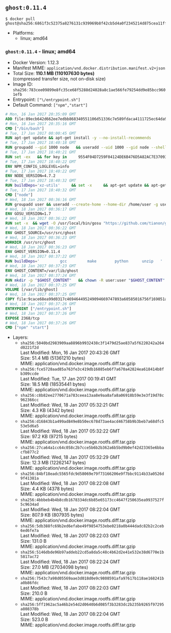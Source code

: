 ## `ghost:0.11.4`

```console
$ docker pull ghost@sha256:6861f3c52375a8276131c939969b8f42cb5d4a0f2345214d875cea11ff18289e
```

-	Platforms:
	-	linux; amd64

### `ghost:0.11.4` - linux; amd64

-	Docker Version: 1.12.3
-	Manifest MIME: `application/vnd.docker.distribution.manifest.v2+json`
-	Total Size: **110.1 MB (110107630 bytes)**  
	(compressed transfer size, not on-disk size)
-	Image ID: `sha256:783cee09899e8fc35ce68f5288d24028a8c1ae566fe79254dd9e85bcc9601efb`
-	Entrypoint: `["\/entrypoint.sh"]`
-	Default Command: `["npm","start"]`

```dockerfile
# Mon, 16 Jan 2017 20:35:09 GMT
ADD file:89ecb642d662ee7edbb868340551106d51336c7e589fdaca4111725ec64da957 in / 
# Mon, 16 Jan 2017 20:35:16 GMT
CMD ["/bin/bash"]
# Tue, 17 Jan 2017 00:00:45 GMT
RUN apt-get update && apt-get install -y --no-install-recommends 		ca-certificates 		curl 		wget 	&& rm -rf /var/lib/apt/lists/*
# Tue, 17 Jan 2017 18:40:18 GMT
RUN groupadd --gid 1000 node   && useradd --uid 1000 --gid node --shell /bin/bash --create-home node
# Tue, 17 Jan 2017 18:40:21 GMT
RUN set -ex   && for key in     9554F04D7259F04124DE6B476D5A82AC7E37093B     94AE36675C464D64BAFA68DD7434390BDBE9B9C5     0034A06D9D9B0064CE8ADF6BF1747F4AD2306D93     FD3A5288F042B6850C66B31F09FE44734EB7990E     71DCFD284A79C3B38668286BC97EC7A07EDE3FC1     DD8F2338BAE7501E3DD5AC78C273792F7D83545D     B9AE9905FFD7803F25714661B63B535A4C206CA9     C4F0DFFF4E8C1A8236409D08E73BC641CC11F4C8   ; do     gpg --keyserver ha.pool.sks-keyservers.net --recv-keys "$key";   done
# Tue, 17 Jan 2017 18:40:22 GMT
ENV NPM_CONFIG_LOGLEVEL=info
# Tue, 17 Jan 2017 18:40:22 GMT
ENV NODE_VERSION=4.7.2
# Tue, 17 Jan 2017 18:40:32 GMT
RUN buildDeps='xz-utils'     && set -x     && apt-get update && apt-get install -y $buildDeps --no-install-recommends     && rm -rf /var/lib/apt/lists/*     && curl -SLO "https://nodejs.org/dist/v$NODE_VERSION/node-v$NODE_VERSION-linux-x64.tar.xz"     && curl -SLO "https://nodejs.org/dist/v$NODE_VERSION/SHASUMS256.txt.asc"     && gpg --batch --decrypt --output SHASUMS256.txt SHASUMS256.txt.asc     && grep " node-v$NODE_VERSION-linux-x64.tar.xz\$" SHASUMS256.txt | sha256sum -c -     && tar -xJf "node-v$NODE_VERSION-linux-x64.tar.xz" -C /usr/local --strip-components=1     && rm "node-v$NODE_VERSION-linux-x64.tar.xz" SHASUMS256.txt.asc SHASUMS256.txt     && apt-get purge -y --auto-remove $buildDeps     && ln -s /usr/local/bin/node /usr/local/bin/nodejs
# Tue, 17 Jan 2017 18:40:32 GMT
CMD ["node"]
# Wed, 18 Jan 2017 00:36:16 GMT
RUN groupadd user && useradd --create-home --home-dir /home/user -g user user
# Wed, 18 Jan 2017 00:36:17 GMT
ENV GOSU_VERSION=1.7
# Wed, 18 Jan 2017 00:36:22 GMT
RUN set -x 	&& wget -O /usr/local/bin/gosu "https://github.com/tianon/gosu/releases/download/$GOSU_VERSION/gosu-$(dpkg --print-architecture)" 	&& wget -O /usr/local/bin/gosu.asc "https://github.com/tianon/gosu/releases/download/$GOSU_VERSION/gosu-$(dpkg --print-architecture).asc" 	&& export GNUPGHOME="$(mktemp -d)" 	&& gpg --keyserver ha.pool.sks-keyservers.net --recv-keys B42F6819007F00F88E364FD4036A9C25BF357DD4 	&& gpg --batch --verify /usr/local/bin/gosu.asc /usr/local/bin/gosu 	&& rm -r "$GNUPGHOME" /usr/local/bin/gosu.asc 	&& chmod +x /usr/local/bin/gosu 	&& gosu nobody true
# Wed, 18 Jan 2017 00:36:22 GMT
ENV GHOST_SOURCE=/usr/src/ghost
# Wed, 18 Jan 2017 00:36:23 GMT
WORKDIR /usr/src/ghost
# Wed, 18 Jan 2017 00:36:23 GMT
ENV GHOST_VERSION=0.11.4
# Wed, 18 Jan 2017 00:37:22 GMT
RUN buildDeps=' 		gcc 		make 		python 		unzip 	' 	&& set -x 	&& apt-get update && apt-get install -y $buildDeps --no-install-recommends && rm -rf /var/lib/apt/lists/* 	&& wget -O ghost.zip "https://github.com/TryGhost/Ghost/releases/download/${GHOST_VERSION}/Ghost-${GHOST_VERSION}.zip" 	&& unzip ghost.zip 	&& npm install --production 	&& apt-get purge -y --auto-remove -o APT::AutoRemove::RecommendsImportant=false -o APT::AutoRemove::SuggestsImportant=false $buildDeps 	&& rm ghost.zip 	&& npm cache clean 	&& rm -rf /tmp/npm*
# Wed, 18 Jan 2017 00:37:23 GMT
ENV GHOST_CONTENT=/var/lib/ghost
# Wed, 18 Jan 2017 00:37:24 GMT
RUN mkdir -p "$GHOST_CONTENT" 	&& chown -R user:user "$GHOST_CONTENT" 	&& ln -s "$GHOST_CONTENT/config.js" "$GHOST_SOURCE/config.js"
# Wed, 18 Jan 2017 00:37:25 GMT
VOLUME [/var/lib/ghost]
# Wed, 18 Jan 2017 00:37:25 GMT
COPY file:9cace68ea99d0317c469464495249094669747893a60585016756f169051a609 in /entrypoint.sh 
# Wed, 18 Jan 2017 00:37:26 GMT
ENTRYPOINT ["/entrypoint.sh"]
# Wed, 18 Jan 2017 00:37:26 GMT
EXPOSE 2368/tcp
# Wed, 18 Jan 2017 00:37:26 GMT
CMD ["npm" "start"]
```

-	Layers:
	-	`sha256:5040bd2983909aa8896b9932438c3f1479d25ae837a5f6220242a264d0221f2d`  
		Last Modified: Mon, 16 Jan 2017 20:43:26 GMT  
		Size: 51.4 MB (51361210 bytes)  
		MIME: application/vnd.docker.image.rootfs.diff.tar.gzip
	-	`sha256:fce5728aad85a763fe3c419db16885eb6f7a670a42824ea618414b8fb309ccde`  
		Last Modified: Tue, 17 Jan 2017 00:19:41 GMT  
		Size: 18.5 MB (18535441 bytes)  
		MIME: application/vnd.docker.image.rootfs.diff.tar.gzip
	-	`sha256:c8b82ee2770671a783ceea13aa8e9aa8afa8a06918b59e3e3f19d78c962366cc`  
		Last Modified: Wed, 18 Jan 2017 05:32:21 GMT  
		Size: 4.3 KB (4342 bytes)  
		MIME: application/vnd.docker.image.rootfs.diff.tar.gzip
	-	`sha256:d16843b1a499ad849e8b50ec678d73ae4acd46758b9b3beb7a68dfc553e5d6a5`  
		Last Modified: Wed, 18 Jan 2017 05:32:22 GMT  
		Size: 97.2 KB (97215 bytes)  
		MIME: application/vnd.docker.image.rootfs.diff.tar.gzip
	-	`sha256:27ca64a1cc64c058c2b7cce5b6b2b362a6b5bd9b0ef42d23365e6bbacfb877c2`  
		Last Modified: Wed, 18 Jan 2017 05:32:29 GMT  
		Size: 12.3 MB (12262147 bytes)  
		MIME: application/vnd.docker.image.rootfs.diff.tar.gzip
	-	`sha256:84bf18eadc5565fdc9d58069e79f73166206e9f7bbc9114b33a0526d9f41381a`  
		Last Modified: Wed, 18 Jan 2017 08:22:08 GMT  
		Size: 4.4 KB (4378 bytes)  
		MIME: application/vnd.docker.image.rootfs.diff.tar.gzip
	-	`sha256:4bbbeb4b4b8cdb1678334dc6b85e65173cc4647f250635ea9937527f5c9634ad`  
		Last Modified: Wed, 18 Jan 2017 08:22:04 GMT  
		Size: 807.9 KB (807935 bytes)  
		MIME: application/vnd.docker.image.rootfs.diff.tar.gzip
	-	`sha256:5db388fc69b2ed6efabe49f9854753ebe0218a0b444dadc82b2c2ceb6ed6fe7a`  
		Last Modified: Wed, 18 Jan 2017 08:22:03 GMT  
		Size: 131.0 B  
		MIME: application/vnd.docker.image.rootfs.diff.tar.gzip
	-	`sha256:5146dbde96b97addeb22cd5a8da5c48c4b62d2e41e532e38d6770e1b5817ac72`  
		Last Modified: Wed, 18 Jan 2017 08:22:24 GMT  
		Size: 27.0 MB (27034098 bytes)  
		MIME: application/vnd.docker.image.rootfs.diff.tar.gzip
	-	`sha256:7543c7a98d05569aae3d018d0e9c9808591afa97617b118ae168241ba0b86fdc`  
		Last Modified: Wed, 18 Jan 2017 08:22:03 GMT  
		Size: 210.0 B  
		MIME: application/vnd.docker.image.rootfs.diff.tar.gzip
	-	`sha256:5ff1962ac5a46b2e54d2d0640b6d085f3b3283dc2b235b9265f97295a808378b`  
		Last Modified: Wed, 18 Jan 2017 08:22:04 GMT  
		Size: 523.0 B  
		MIME: application/vnd.docker.image.rootfs.diff.tar.gzip
